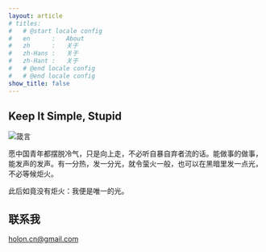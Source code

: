 ```yaml
---
layout: article
# titles:
#   # @start locale config
#   en      :   About
#   zh      :   关于
#   zh-Hans :   关于
#   zh-Hant :   关于
#   # @end locale config
#   # @end locale config
show_title: false
---
```


## Keep It Simple, Stupid

![箴言](https://cdn.jsdelivr.net/gh/wholon/image@main/uPic/93C62984-2A8B-4B18-88B1-DE4B6D2BD3B0_1_201_a.jpeg)


愿中国青年都摆脱冷气，只是向上走，不必听自暴自弃者流的话。能做事的做事，能发声的发声。有一分热，发一分光，就令萤火一般，也可以在黑暗里发一点光，不必等候炬火。

此后如竟没有炬火：我便是唯一的光。


## 联系我
holon.cn@gmail.com